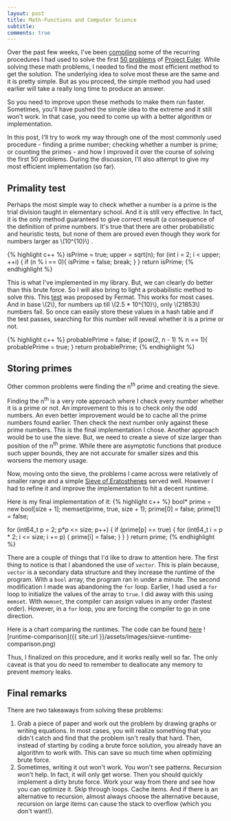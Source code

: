 ```yaml
---
layout: post
title: Math-Functions and Computer Science
subtitle:
comments: true
---
```


Over the past few weeks, I've been [compiling](https://github.com/AparaV/math-functions) some of the recurring procedures I had used to solve the first [50 problems](https://github.com/AparaV/project-euler) of [Project Euler](https://projecteuler.net/).
While solving these math problems, I needed to find the most efficient method to get the solution.
The underlying idea to solve most these are the same and it is pretty simple.
But as you proceed, the simple method you had used earlier will take a really long time to produce an answer.
<!--excerpt_ends-->
So you need to improve upon these methods to make them run faster.
Sometimes, you'll have pushed the simple idea to the extreme and it still won't work.
In that case, you need to come up with a better algorithm or implementation.

In this post, I'll try to work my way through one of the most commonly used procedure - finding a prime number; checking whether a number is prime; or counting the primes - and how I improved it over the course of solving the first 50 problems.
During the discussion, I'll also attempt to give my most efficient implementation (so far).

## Primality test
Perhaps the most simple way to check whether a number is a prime is the trial division taught in elementary school.
And it is still very effective. In fact, it is the only method guaranteed to give correct result (a consequence of the definition of prime numbers.
It's true that there are other probabilistic and heuristic tests, but none of them are proved even though they work for numbers larger as \\(10^{10}\\) .

{% highlight c++ %}
isPrime = true;
upper = sqrt(n);
for (int i = 2; i < upper; ++i) {
  if (n % i == 0){
    isPrime = false;
    break;
  }
}
return isPrime;
{% endhighlight %}

This is what I've implemented in my library. But, we can clearly do better than this brute force.
So I will also bring to light a probabilistic method to solve this. This [test](https://en.wikipedia.org/wiki/Fermat_primality_test) was proposed by Fermat.
This works for most cases. And in base \\(2\\), for numbers up till \\(2.5 * 10^{10}\\), only \\(21853\\) numbers fail.
So once can easily store these values in a hash table and if the test passes, searching for this number will reveal whether it is a prime or not.

{% highlight c++ %}
probablePrime = false;
if (pow(2, n - 1) % n == 1){
  probablePrime = true;
}
return probablePrime;
{% endhighlight %}

## Storing primes
Other common problems were finding the n<sup>th</sup> prime and creating the sieve.

Finding the n<sup>th</sup> is a very rote approach where I check  every number whether it is a prime or not.
An improvement to this is to check only the odd numbers. An even better improvement would be to cache all the prime numbers found earlier.
Then check the next number only against these prime numbers. This is the final implementation I chose.
Another approach would be to use the sieve. But, we need to create a sieve of size larger than position of the n<sup>th</sup> prime.
While there are asymptotic functions that produce such upper bounds, they are not accurate for smaller sizes and this worsens the memory usage.

Now, moving onto the sieve, the problems I came across were relatively of smaller range and a simple [Sieve of Eratosthenes](https://en.wikipedia.org/wiki/Sieve_of_Eratosthenes) served well.
However I had to refine it and improve the implementation to hit a decent runtime.

Here is my final implementation of it:
{% highlight c++ %}
bool* prime = new bool[size + 1];
memset(prime, true, size + 1);
prime[0] = false;
prime[1] = false;

for (int64_t p = 2; p*p <= size; p++) {
  if (prime[p] == true) {
    for (int64_t i = p * 2; i <= size; i += p) {
      prime[i] = false;
    }
  }
}
return prime;
{% endhighlight %}

There are a couple of things that I'd like to draw to attention here.
The first thing to notice is that I abandoned the use of `vector`.
This is plain because, `vector` is a secondary data structure and they increase the runtime of the program.
With a `bool` array, the program ran in under a minute.
The second modification I made was abandoning the `for` loop.
Earlier, I had used a `for` loop to initialize the values of the array to `true`.
I did away with this using `memset`. With `memset`, the compiler can assign values in any order (fastest order).
However, in a `for` loop, you are forcing the compiler to go in one direction.

Here is a chart comparing the runtimes. The code can be found [here](https://gist.github.com/AparaV/9cff8ec826fc5465f44bfb5825f5a826)
![runtime-comparison]({{ site.url }}/assets/images/sieve-runtime-comparison.png)

Thus, I finalized on this procedure, and it works really well so far.
The only caveat is that you do need to remember to deallocate any memory to prevent memory leaks.

## Final remarks
There are two takeaways from solving these problems:

1. Grab a piece of paper and work out the problem by drawing graphs or writing equations. In most cases, you will realize something that you didn't catch and find that the problem isn't really that hard. Then, instead of starting by coding a brute force solution, you already have an algorithm to work with. This can save so much time when optimizing brute force.
2. Sometimes, writing it out won't work. You won't see patterns. Recursion won't help. In fact, it will only get worse. Then you should quickly implement a dirty brute force. Work your way from there and see how you can optimize it. Skip through loops. Cache items. And if there is an alternative to recursion, almost always choose the alternative because, recursion on large items can cause the stack to overflow (which you don't want!).

